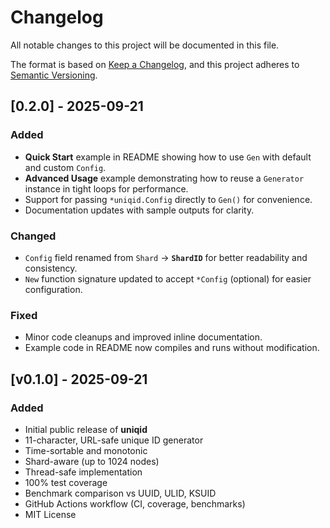 # Changelog

All notable changes to this project will be documented in this file.

The format is based on [Keep a Changelog](https://keepachangelog.com/en/1.0.0/),
and this project adheres to [Semantic Versioning](https://semver.org/).

## [0.2.0] - 2025-09-21

### Added
- **Quick Start** example in README showing how to use `Gen` with default and custom `Config`.
- **Advanced Usage** example demonstrating how to reuse a `Generator` instance in tight loops for performance.
- Support for passing `*uniqid.Config` directly to `Gen()` for convenience.
- Documentation updates with sample outputs for clarity.

### Changed
- `Config` field renamed from `Shard` → **`ShardID`** for better readability and consistency.
- `New` function signature updated to accept `*Config` (optional) for easier configuration.

### Fixed
- Minor code cleanups and improved inline documentation.
- Example code in README now compiles and runs without modification.

## [v0.1.0] - 2025-09-21
### Added
- Initial public release of **uniqid**
- 11-character, URL-safe unique ID generator
- Time-sortable and monotonic
- Shard-aware (up to 1024 nodes)
- Thread-safe implementation
- 100% test coverage
- Benchmark comparison vs UUID, ULID, KSUID
- GitHub Actions workflow (CI, coverage, benchmarks)
- MIT License
